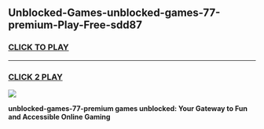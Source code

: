 
## Unblocked-Games-unblocked-games-77-premium-Play-Free-sdd87
<h3>
<a href="https://premium76.site?title=unblocked-games-77-premium&ref=17A">CLICK TO PLAY</a></h3>
<hr>

<h3>
<a href="https://premium76.site?title=unblocked-games-77-premium&ref=17A">CLICK 2 PLAY</a>
  
</h3>

<a href="https://premium76.site?title=unblocked-games-77-premium&ref=17A"><img src="https://clearcache.store/games.png"></a>


**unblocked-games-77-premium games unblocked: Your Gateway to Fun and Accessible Online Gaming**
